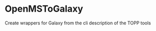 OpenMSToGalaxy
==============

Create wrappers for Galaxy from the cli description of the TOPP tools
